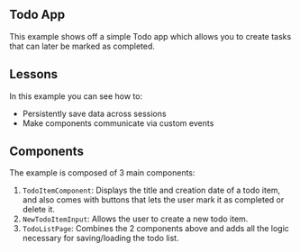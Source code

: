 ## Todo App

This example shows off a simple Todo app which allows you to create tasks that
can later be marked as completed.

## Lessons

In this example you can see how to:

-   Persistently save data across sessions
-   Make components communicate via custom events

## Components

The example is composed of 3 main components:

1. `TodoItemComponent`: Displays the title and creation date of a todo item, and
   also comes with buttons that lets the user mark it as completed or delete it.
2. `NewTodoItemInput`: Allows the user to create a new todo item.
3. `TodoListPage`: Combines the 2 components above and adds all the logic
   necessary for saving/loading the todo list.
